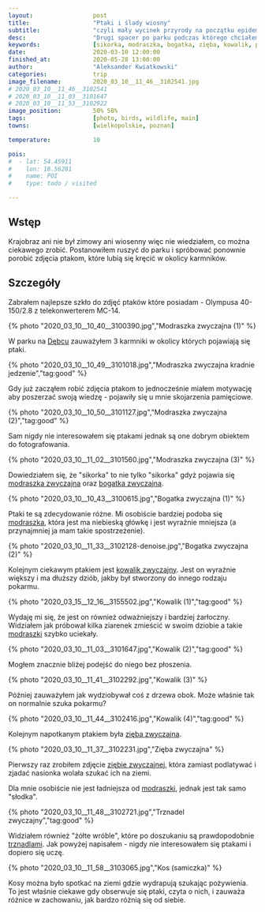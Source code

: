 ```yaml
---
layout:                 post
title:                  "Ptaki i ślady wiosny"
subtitle:               "czyli mały wycinek przyrody na początku epidemii"
desc:                   "Drugi spacer po parku podczas którego chciałem skupić się na robieniu zdjęć ptaków."
keywords:               [sikorka, modraszka, bogatka, zięba, kowalik, ptaki, park, olympus 40-150]
date:                   2020-03-10 12:00:00
finished_at:            2020-05-28 13:00:00
author:                 "Aleksander Kwiatkowski"
categories:             trip
image_filename:         2020_03_10__11_46__3102541.jpg
# 2020_03_10__11_46__3102541
# 2020_03_10__11_03__3101647
# 2020_03_10__11_53__3102922
image_position:         50% 58%
tags:                   [photo, birds, wildlife, main]
towns:                  [wielkopolskie, poznan]

temperature:            10

pois:
#  - lat: 54.45911
#    lon: 18.56281
#    name: POI
#    type: todo / visited

---
```


[wiki-modraszka-zwyczajna]: https://pl.wikipedia.org/wiki/Modraszka_zwyczajna
[wiki-bogatka-zwyczajna]: https://pl.wikipedia.org/wiki/Bogatka_zwyczajna
[wiki-kowalik]: https://pl.wikipedia.org/wiki/Kowalik_zwyczajny
[wiki-zieba-zwyczajna]: https://pl.wikipedia.org/wiki/Zi%C4%99ba_zwyczajna
[wiki-trznadel-zwyczajny]: https://pl.wikipedia.org/wiki/Trznadel_zwyczajny
[wiki-debiec]: https://pl.wikipedia.org/wiki/D%C4%99biec_(Pozna%C5%84)

## Wstęp

Krajobraz ani nie był zimowy ani wiosenny więc nie wiedziałem, co można ciekawego
zrobić. Postanowiłem ruszyć do parku i spróbować
ponownie porobić zdjęcia ptakom, które lubią się kręcić w okolicy karmników.

## Szczegóły

<!-- {% photo "2020_03_10__10_42__3100543.jpg","Bogatka zwyczajna" %} -->

Zabrałem najlepsze szkło do zdjęć ptaków które posiadam - Olympusa 40-150/2.8
z telekonwerterem MC-14.

{% photo "2020_03_10__10_40__3100390.jpg","Modraszka zwyczajna (1)" %}

W parku na [Dębcu][wiki-debiec] zauważyłem 3 karmniki w okolicy których
pojawiają się ptaki.

{% photo "2020_03_10__10_49__3101018.jpg","Modraszka zwyczajna kradnie jedzenie","tag:good" %}

Gdy już zacząłem robić zdjęcia ptakom to jednocześnie miałem motywację aby poszerzać swoją
wiedzę - pojawiły się u mnie skojarzenia pamięciowe.

{% photo "2020_03_10__10_50__3101127.jpg","Modraszka zwyczajna (2)","tag:good" %}

Sam nigdy nie interesowałem się ptakami jednak są one dobrym obiektem do fotografowania.

{% photo "2020_03_10__11_02__3101560.jpg","Modraszka zwyczajna (3)" %}

Dowiedziałem się, że "sikorka" to nie tylko
"sikorka" gdyż pojawia się [modraszka zwyczajna][wiki-modraszka-zwyczajna] oraz
[bogatka zwyczajna][wiki-bogatka-zwyczajna].

{% photo "2020_03_10__10_43__3100615.jpg","Bogatka zwyczajna (1)" %}

Ptaki te są zdecydowanie różne. Mi osobiście bardziej podoba się
[modraszka][wiki-modraszka-zwyczajna], która jest ma niebieską główkę
i jest wyraźnie mniejsza (a przynajmniej ja mam takie spostrzeżenie).

{% photo "2020_03_10__11_33__3102128-denoise.jpg","Bogatka zwyczajna (2)" %}

Kolejnym ciekawym ptakiem jest [kowalik zwyczajny][wiki-kowalik].
Jest on wyraźnie większy i ma dłuższy dziób, jakby był stworzony
do innego rodzaju pokarmu.

{% photo "2020_03_15__12_16__3155502.jpg","Kowalik (1)","tag:good" %}

Wydaję mi się, że jest on również odważniejszy i bardziej żarłoczny.
Widziałem jak próbował kilka ziarenek zmieścić w swoim dziobie
a takie [modraszki][wiki-modraszka-zwyczajna] szybko uciekały.

{% photo "2020_03_10__11_03__3101647.jpg","Kowalik (2)","tag:good" %}

Mogłem znacznie bliżej podejść do niego bez płoszenia.

{% photo "2020_03_10__11_41__3102292.jpg","Kowalik (3)" %}

Później zauważyłem jak wydziobywał coś z drzewa obok. Może właśnie tak
on normalnie szuka pokarmu?

{% photo "2020_03_10__11_44__3102416.jpg","Kowalik (4)","tag:good" %}

Kolejnym napotkanym ptakiem była [zięba zwyczajna][wiki-zieba-zwyczajna].

{% photo "2020_03_10__11_37__3102231.jpg","Zięba zwyczajna" %}

Pierwszy raz zrobiłem zdjęcie [ziębie zwyczajnej][wiki-zieba-zwyczajna],
która zamiast podlatywać i zjadać nasionka wolała szukać ich na ziemi.

Dla mnie osobiście nie jest ładniejsza od [modraszki][wiki-modraszka-zwyczajna],
jednak jest tak samo "słodka".

{% photo "2020_03_10__11_48__3102721.jpg","Trznadel zwyczajny","tag:good" %}

Widziałem również "żółte wróble", które po doszukaniu są prawdopodobnie
[trznadlami][wiki-trznadel-zwyczajny]. Jak powyżej napisałem - nigdy nie
interesowałem się ptakami i dopiero się uczę.

{% photo "2020_03_10__11_58__3103065.jpg","Kos (samiczka)" %}

Kosy można było spotkać na ziemi gdzie wydrapują szukając pożywienia.
To jest właśnie ciekawe gdy obserwuje się ptaki, czyta o nich, i zauważa
różnice w zachowaniu, jak bardzo różnią się od siebie.
